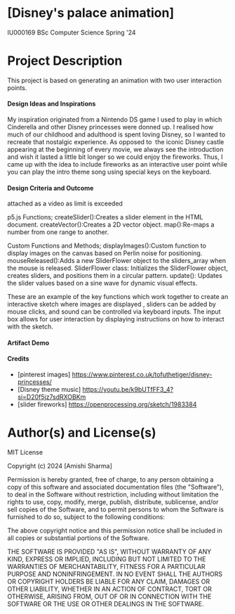 # [Disney's palace animation]

IU000169 BSc Computer Science Spring '24

# Project Description
This project is based on generating an animation with two user interaction points.

#### Design Ideas and Inspirations

My inspiration originated from a Nintendo DS game I used to play in which Cinderella and other Disney princesses were donned up. I realised how much of our childhood and adulthood is spent loving Disney, so I wanted to recreate that nostalgic experience. As opposed to  the iconic Disney castle appearing at the beginning of every movie, we always see the introduction and wish it lasted a little bit longer so we could enjoy the fireworks. Thus, I came up with the idea to include fireworks as an interactive user point while you can play the intro theme song using special keys on the keyboard.

#### Design Criteria and Outcome
attached as a video as limit is exceeded 

p5.js Functions;
createSlider():Creates a slider element in the HTML document.
createVector():Creates a 2D vector object.
map():Re-maps a number from one range to another.

Custom Functions and Methods;
displayImages():Custom function to display images on the canvas based on Perlin noise for positioning.
mouseReleased():Adds a new SliderFlower object to the sliders_array when the mouse is released.
SliderFlower class: Initializes the SliderFlower object, creates sliders, and positions them in a circular pattern.
update(): Updates the slider values based on a sine wave for dynamic visual effects.

These are an example of the key functions which work together to create an interactive sketch where images are displayed , sliders can be added by mouse clicks, and sound can be controlled via keyboard inputs. The input box allows for user interaction by displaying instructions on how to interact with the sketch.

#### Artifact Demo



#### Credits
- [pinterest images]
  https://www.pinterest.co.uk/tofuthetiger/disney-princesses/
- [Disney theme music]
  https://youtu.be/k9bUTfFF3_4?si=D20f5jz7sdRXOBKm
- [slider fireworks]
https://openprocessing.org/sketch/1983384
  

# Author(s) and License(s)
MIT License

Copyright (c) 2024 [Amishi Sharma]

Permission is hereby granted, free of charge, to any person obtaining a copy
of this software and associated documentation files (the "Software"), to deal
in the Software without restriction, including without limitation the rights
to use, copy, modify, merge, publish, distribute, sublicense, and/or sell
copies of the Software, and to permit persons to whom the Software is
furnished to do so, subject to the following conditions:

The above copyright notice and this permission notice shall be included in all
copies or substantial portions of the Software.

THE SOFTWARE IS PROVIDED "AS IS", WITHOUT WARRANTY OF ANY KIND, EXPRESS OR
IMPLIED, INCLUDING BUT NOT LIMITED TO THE WARRANTIES OF MERCHANTABILITY,
FITNESS FOR A PARTICULAR PURPOSE AND NONINFRINGEMENT. IN NO EVENT SHALL THE
AUTHORS OR COPYRIGHT HOLDERS BE LIABLE FOR ANY CLAIM, DAMAGES OR OTHER
LIABILITY, WHETHER IN AN ACTION OF CONTRACT, TORT OR OTHERWISE, ARISING FROM,
OUT OF OR IN CONNECTION WITH THE SOFTWARE OR THE USE OR OTHER DEALINGS IN THE
SOFTWARE.

